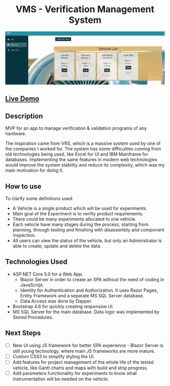 <h1 align="center"> VMS - Verification Management System </h1>

![Screenshot](/Images/title.png)

## [Live Demo](https://verificationmanagementsystem.azurewebsites.net/)

## Description
MVP for an app to manage verification & validation programs of any hardware.

The inspiration came from VRS, which is a massive system used by one of the companies I worked for. The system has some difficulties coming from old technologies being used, like Excel for UI and IBM Mainframe for databases. Implementing the same features in modern web technologies would improve the system stability and reduce its complexity, which was my main motivation for doing it.

## How to use
To clarify some definitions used:
* A Vehicle is a single product which will be used for experiments.
* Main goal of the Experiment is to verifiy product requirements.
* There could be many experiments allocated to one vehicle.
* Each vehicle have many stages during the process, starting from planning, through testing and finishing with disassembly and component inspection.
* All users can view the status of the vehicle, but only an Administrator is able to create, update and delete the data.

## Technologies Used
* ASP.NET Core 5.0 for a Web App.
    * Blazor Server in order to create an SPA without the need of coding in JavaScript.
    * Identity for Authentication and Authorization. It uses Razor Pages, Entity Framework and a separate MS SQL Server database.
    * Data Access was done by Dapper.
* Bootstrap 4.6 for quickly creating responsive UI.
* MS SQL Server for the main database. Data logic was implemented by Stored Procedures.

## Next Steps

- [ ] New UI using JS framework for better SPA experience - Blazor Server is still young technology, where main JS frameworks are more mature.
- [ ] Custom CSS3 to simplify styling the UI.
- [ ] Add features for project management of the whole life of the tested vehicle, like Gantt charts and maps with build and strip progress.
- [ ] Add parameters functionality for experiments to know what instrumentation will be needed on the vehicle.
